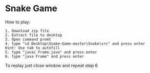 # Snake Game

  How to play:
  
    1. Download zip file
    2. Extract file to desktop
    3. Open command promt
    4. type "cd Desktop\Snake-Game-master\Snake\src" and press enter    Hint: Use tab to autofill
    5. type "javac Frame.java" and press enter
    6. type "java Frame" and press enter
    
 To replay just close window and repeat step 6
